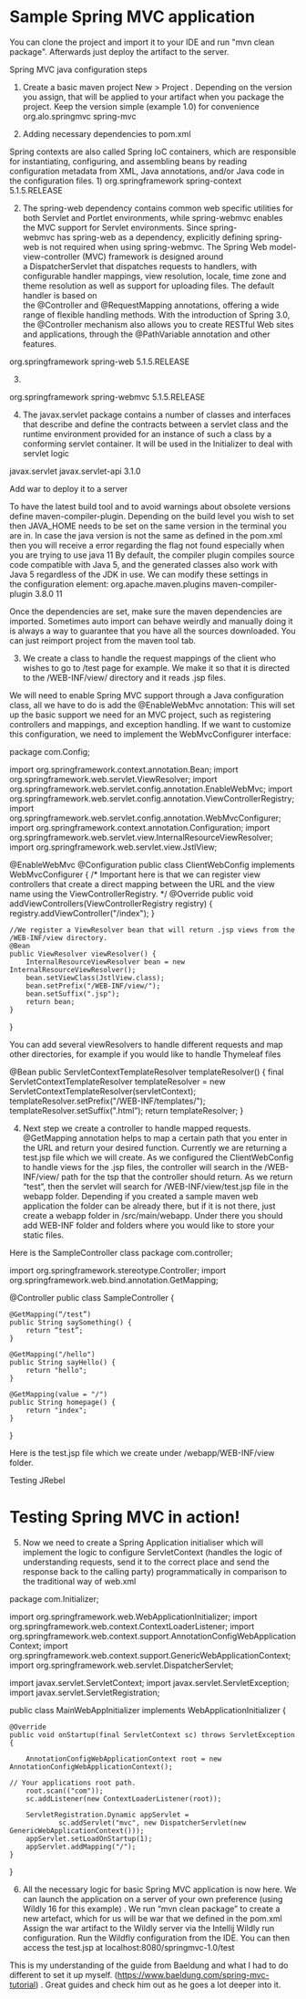 <h1>Sample Spring MVC application</h1>
You can clone the project and import it to your IDE and run "mvn clean package". Afterwards just deploy the artifact to the server.

Spring MVC java configuration steps

1. Create a basic maven project New > Project . Depending on the version you assign, that will be applied to your artifact when you package the project. Keep the version simple (example 1.0) for convenience 
org.alo.springmvc
spring-mvc

2. Adding necessary dependencies to pom.xml

Spring contexts are also called Spring IoC containers, which are responsible for instantiating, configuring, and assembling beans by reading configuration metadata from XML, Java annotations, and/or Java code in the configuration files.
1)
<dependency>
    <groupId>org.springframework</groupId>
    <artifactId>spring-context</artifactId>
    <version>5.1.5.RELEASE</version>
</dependency>

2) The spring-web dependency contains common web specific utilities for both Servlet and Portlet environments, while spring-webmvc enables the MVC support for Servlet environments.
Since spring-webmvc has spring-web as a dependency, explicitly defining spring-web is not required when using spring-webmvc.
The Spring Web model-view-controller (MVC) framework is designed around a DispatcherServlet that dispatches requests to handlers, with configurable handler mappings, view resolution, locale, time zone and theme resolution as well as support for uploading files. The default handler is based on the @Controller and @RequestMapping annotations, offering a wide range of flexible handling methods. With the introduction of Spring 3.0, the @Controller mechanism also allows you to create RESTful Web sites and applications, through the @PathVariable annotation and other features.
<dependency>
    <groupId>org.springframework</groupId>
    <artifactId>spring-web</artifactId>
    <version>5.1.5.RELEASE</version>
</dependency>

3)
<dependency>
    <groupId>org.springframework</groupId>
    <artifactId>spring-webmvc</artifactId>
    <version>5.1.5.RELEASE</version>
</dependency>

4) The javax.servlet package contains a number of classes and interfaces that describe and define the contracts between a servlet class and the runtime environment provided for an instance of such a class by a conforming servlet container.
It will be used in the Initializer to deal with servlet logic
<dependency>
    <groupId>javax.servlet</groupId>
    <artifactId>javax.servlet-api</artifactId>
    <version>3.1.0</version>
</dependency>

Add <packaging>war</packaging> to deploy it to a server


To have the latest build tool and to avoid warnings about obsolete versions define maven-compiler-plugin. Depending on the build level you wish to set then JAVA_HOME needs to be set on the same version in the terminal you are in. In case the java version is not the same as defined in the pom.xml then you will receive a error regarding the flag not found especially when you are trying to use java 11
By default, the compiler plugin compiles source code compatible with Java 5, and the generated classes also work with Java 5 regardless of the JDK in use. We can modify these settings in the configuration element:
<build>
    <plugins>
        <plugin>
            <groupId>org.apache.maven.plugins</groupId>
            <artifactId>maven-compiler-plugin</artifactId>
            <version>3.8.0</version>
            <configuration>
    		<release>11</release>
	</configuration>
        </plugin>
    </plugins>
</build>


Once the dependencies are set, make sure the maven dependencies are imported. Sometimes auto import can behave weirdly and manually doing it is always a way to guarantee that you have all the sources downloaded. You can just reimport project from the maven tool tab. 


3. We create a class to handle the request mappings of the client who wishes to go to /test page for example. We make it so that it is directed to the /WEB-INF/view/ directory and it reads .jsp files.

We will need to enable Spring MVC support through a Java configuration class, all we have to do is add the @EnableWebMvc annotation:
This will set up the basic support we need for an MVC project, such as registering controllers and mappings, and exception handling.
If we want to customize this configuration, we need to implement the WebMvcConfigurer interface:

package com.Config;

import org.springframework.context.annotation.Bean;
import org.springframework.web.servlet.ViewResolver;
import org.springframework.web.servlet.config.annotation.EnableWebMvc;
import org.springframework.web.servlet.config.annotation.ViewControllerRegistry;
import org.springframework.web.servlet.config.annotation.WebMvcConfigurer;
import org.springframework.context.annotation.Configuration;
import org.springframework.web.servlet.view.InternalResourceViewResolver;
import org.springframework.web.servlet.view.JstlView;

@EnableWebMvc
@Configuration
public class ClientWebConfig implements WebMvcConfigurer {
    /*
    Important here is that we can register view controllers that create a direct mapping between the URL
    and the view name using the ViewControllerRegistry.
    */
    @Override
    public void addViewControllers(ViewControllerRegistry registry) {
        registry.addViewController("/index");
    }

    
    //We register a ViewResolver bean that will return .jsp views from the /WEB-INF/view directory.
    @Bean
    public ViewResolver viewResolver() {
        InternalResourceViewResolver bean = new InternalResourceViewResolver();
        bean.setViewClass(JstlView.class);
        bean.setPrefix("/WEB-INF/view/");
        bean.setSuffix(".jsp");
        return bean;
    }

}

You can add several viewResolvers to handle different requests and map other directories, for example if you would like to handle Thymeleaf files

@Bean
public ServletContextTemplateResolver templateResolver() {
    final ServletContextTemplateResolver templateResolver = new ServletContextTemplateResolver(servletContext);
    templateResolver.setPrefix("/WEB-INF/templates/");
    templateResolver.setSuffix(".html”);
    return templateResolver;
}



4. Next step we create a controller to handle mapped requests. @GetMapping annotation helps to map a certain path that you enter in the URL and return your desired function. Currently we are returning a test.jsp file which we will create. As we configured the ClientWebConfig to handle views for the .jsp files, the controller will search in the /WEB-INF/view/ path for the tsp that the controller should return. As we return “test”, then the servlet will search for /WEB-INF/view/test.jsp file in the webapp folder. 
Depending if you created a sample maven web application the folder can be already there, but if it is not there, just create a webapp folder in /src/main/webapp. Under there you should add WEB-INF folder and folders where you would like to store your static files. 

Here is the SampleController class
package com.controller;

import org.springframework.stereotype.Controller;
import org.springframework.web.bind.annotation.GetMapping;

@Controller
public class SampleController {

    @GetMapping(“/test”)
    public String saySomething() {
        return “test”;
    }

    @GetMapping("/hello")
    public String sayHello() {
        return "hello";
    }

    @GetMapping(value = "/")
    public String homepage() {
        return "index";
    }
}


Here is the test.jsp file which we create under /webapp/WEB-INF/view folder.
<html>
<head>Testing JRebel</head>
<body>
<h1>
    Testing Spring MVC in action!
</h1>
</body>
</html>



5. Now we need to create a Spring Application initialiser which will implement the logic to configure ServletContext (handles the logic of understanding requests, send it to the correct place and send the response back to the calling party) programmatically in comparison to the traditional way of web.xml

package com.Initializer;

import org.springframework.web.WebApplicationInitializer;
import org.springframework.web.context.ContextLoaderListener;
import org.springframework.web.context.support.AnnotationConfigWebApplicationContext;
import org.springframework.web.context.support.GenericWebApplicationContext;
import org.springframework.web.servlet.DispatcherServlet;

import javax.servlet.ServletContext;
import javax.servlet.ServletException;
import javax.servlet.ServletRegistration;

public class MainWebAppInitializer implements WebApplicationInitializer {

    @Override
    public void onStartup(final ServletContext sc) throws ServletException {

        AnnotationConfigWebApplicationContext root = new AnnotationConfigWebApplicationContext();

	// Your applications root path.
        root.scan(("com"));
        sc.addListener(new ContextLoaderListener(root));

        ServletRegistration.Dynamic appServlet =
                sc.addServlet("mvc", new DispatcherServlet(new GenericWebApplicationContext()));
        appServlet.setLoadOnStartup(1);
        appServlet.addMapping("/");
    }
}



6. All the necessary logic for basic Spring MVC application is now here. We can launch the application on a server of your own preference (using Wildly 16 for this example) . We run “mvn clean package” to create a new artefact, which for us will be war that we defined in the pom.xml
Assign the war artifact to the Wildly server via the Intellij Wildly run configuration.
Run the Wildfly configuration from the IDE. 
You can then access the test.jsp at localhost:8080/springmvc-1.0/test


This is my understanding of the guide from Baeldung and what I had to do different to set it up myself. (https://www.baeldung.com/spring-mvc-tutorial) . Great guides and check him out as he goes a lot deeper into it.
